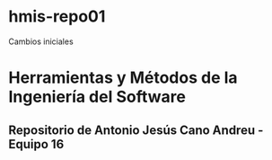 
# hmis-repo01

Cambios iniciales
# Herramientas y Métodos de la Ingeniería del Software
## Repositorio de Antonio Jesús Cano Andreu - Equipo 16